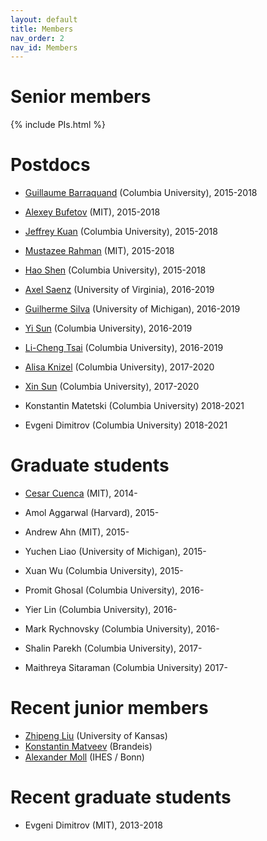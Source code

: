 ```yaml
---
layout: default
title: Members
nav_order: 2
nav_id: Members
---
```


# Senior members

{% include PIs.html %}

# Postdocs

- [Guillaume Barraquand][guil] (Columbia University), 2015-2018
- [Alexey Bufetov][abuf] (MIT), 2015-2018
- [Jeffrey Kuan][jeff] (Columbia University), 2015-2018
- [Mustazee Rahman][mustazee] (MIT), 2015-2018
- [Hao Shen][hao] (Columbia University), 2015-2018

- [Axel Saenz][axel] (University of Virginia), 2016-2019
- [Guilherme Silva][silva] (University of Michigan), 2016-2019
- [Yi Sun][yi] (Columbia University), 2016-2019
- [Li-Cheng Tsai][licheng] (Columbia University), 2016-2019

- [Alisa Knizel][alisa] (Columbia University), 2017-2020
- [Xin Sun][xin] (Columbia University), 2017-2020

- Konstantin Matetski (Columbia University) 2018-2021
- Evgeni Dimitrov (Columbia University) 2018-2021

# Graduate students

- [Cesar Cuenca][cesar] (MIT), 2014-

- Amol Aggarwal (Harvard), 2015-
- Andrew Ahn (MIT), 2015-
- Yuchen Liao (University of Michigan), 2015-
- Xuan Wu (Columbia University), 2015-

- Promit Ghosal (Columbia University), 2016-
- Yier Lin (Columbia University), 2016-
- Mark Rychnovsky (Columbia University), 2016-

- Shalin Parekh (Columbia University), 2017-
- Maithreya Sitaraman (Columbia University) 2017-

# Recent junior members

- [Zhipeng Liu][zhipeng] (University of Kansas)
- [Konstantin Matveev][kostya] (Brandeis)
- [Alexander Moll][moll] (IHES / Bonn)

# Recent graduate students

- Evgeni Dimitrov (MIT), 2013-2018


[jb]: http://www.math.lsa.umich.edu/~baik/Welcome.html
[ic]: http://www.math.columbia.edu/~corwin/
[vg]: http://www.mccme.ru/~vadicgor/
[ab]: http://math.mit.edu/people/profile.php?pid=1222
[lp]: http://faculty.virginia.edu/petrov/

[axel]: http://faculty.virginia.edu/saenz/
[guil]: http://math.columbia.edu/~barraquand/
[jeff]: http://www.math.columbia.edu/~kuan/
[xin]: http://www.math.columbia.edu/~xinsun/
[yi]: http://yisun.io/
[licheng]: https://lc-tsai.github.io/
[alisa]: https://sites.google.com/view/alisaknizel/home
[hao]: http://www.math.columbia.edu/~hshen/
[abuf]: https://sites.google.com/site/alexeybufetov/home
[mustazee]: http://math.mit.edu/~mustazee/
[moll]: http://www.ihes.fr/~moll/
[kostya]: http://www.brandeis.edu/facultyguide/person.html?emplid=6dab03864a2fd23f5d5a08280ff66a845ebc8fa5
[zhipeng]: http://zhipeng.faculty.ku.edu/
[cesar]: http://math.mit.edu/~cuenca/
[silva]:https://sites.google.com/site/guilhermesilvamath/
